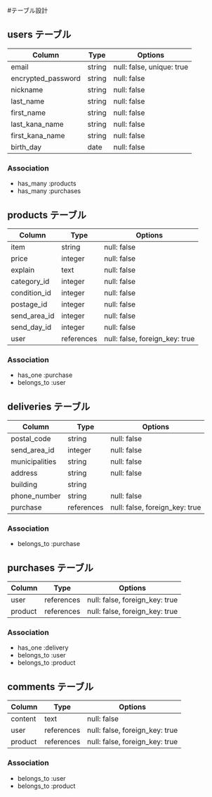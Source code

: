 #テーブル設計

## users テーブル

| Column             | Type    | Options                   |
|------------------- | ------- | ------------------------- |
| email              | string  | null: false, unique: true |
| encrypted_password | string  | null: false               |
| nickname           | string  | null: false               |
| last_name          | string  | null: false               |
| first_name         | string  | null: false               |
| last_kana_name     | string  | null: false               |
| first_kana_name    | string  | null: false               |
| birth_day          | date    | null: false               |

### Association

- has_many :products
- has_many :purchases 

## products テーブル

| Column       | Type       | Options                        |
| ------------ | ---------- | ------------------------------ |
| item         | string     | null: false                    |
| price        | integer    | null: false                    |
| explain      | text       | null: false                    |
| category_id  | integer    | null: false                    |
| condition_id | integer    | null: false                    |
| postage_id   | integer    | null: false                    |
| send_area_id | integer    | null: false                    |
| send_day_id  | integer    | null: false                    |
| user         | references | null: false, foreign_key: true |

### Association

- has_one :purchase
- belongs_to :user

## deliveries テーブル

| Column         | Type       | Options                        |
| -------------- | ---------- | ------------------------------ |
| postal_code    | string     | null: false                    |
| send_area_id   | integer    | null: false                    |
| municipalities | string     | null: false                    |
| address        | string     | null: false                    |
| building       | string     |                                |
| phone_number   | string     | null: false                    |
| purchase       | references | null: false, foreign_key: true |

### Association

- belongs_to :purchase

## purchases テーブル

| Column   | Type       | Options                        |
| -------- | ---------- | ------------------------------ |
| user     | references | null: false, foreign_key: true |
| product  | references | null: false, foreign_key: true |

### Association

- has_one :delivery
- belongs_to :user
- belongs_to :product

## comments テーブル

| Column  | Type       | Options                        |
| ------- | ---------- | ------------------------------ |
| content | text       | null: false                    |
| user    | references | null: false, foreign_key: true |
| product | references | null: false, foreign_key: true |

### Association

- belongs_to :user
- belongs_to :product